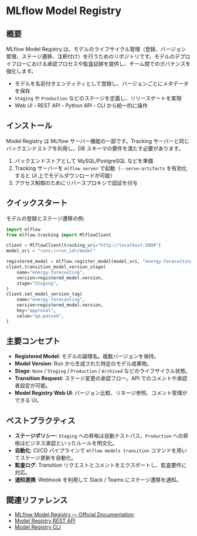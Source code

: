 # MLflow Model Registry

## 概要

MLflow Model Registry は、モデルのライフサイクル管理（登録、バージョン管理、ステージ遷移、注釈付け）を行うためのリポジトリです。モデルのデプロイフローにおける承認プロセスや監査証跡を提供し、チーム間でのガバナンスを強化します。

- モデルを名前付きエンティティとして登録し、バージョンごとにメタデータを保存
- `Staging` や `Production` などのステージを定義し、リリースゲートを実現
- Web UI・REST API・Python API・CLI から統一的に操作

## インストール

Model Registry は MLflow サーバー機能の一部です。Tracking サーバーと同じバックエンドストアを利用し、DB スキーマの要件を満たす必要があります。

1. バックエンドストアとして MySQL/PostgreSQL などを準備
2. Tracking サーバーを `mlflow server` で起動（`--serve-artifacts` を有効化すると UI 上でモデルダウンロードが可能）
3. アクセス制御のためにリバースプロキシで認証を付与

## クイックスタート

モデルの登録とステージ遷移の例:

```python
import mlflow
from mlflow.tracking import MlflowClient

client = MlflowClient(tracking_uri="http://localhost:5000")
model_uri = "runs:/<run_id>/model"

registered_model = mlflow.register_model(model_uri, "energy-forecasting")
client.transition_model_version_stage(
    name="energy-forecasting",
    version=registered_model.version,
    stage="Staging",
)
client.set_model_version_tag(
    name="energy-forecasting",
    version=registered_model.version,
    key="approval",
    value="qa-passed",
)
```

## 主要コンセプト

- **Registered Model**: モデルの論理名。複数バージョンを保持。
- **Model Version**: Run から生成された特定のモデル成果物。
- **Stage**: `None` / `Staging` / `Production` / `Archived` などのライフサイクル状態。
- **Transition Request**: ステージ変更の承認フロー。API でのコメントや承認者設定が可能。
- **Model Registry Web UI**: バージョン比較、リネージ参照、コメント管理ができる UI。

## ベストプラクティス

- **ステージポリシー**: `Staging` への昇格は自動テストパス、`Production` への昇格はビジネス承認といったルールを明文化。
- **自動化**: CI/CD パイプラインで `mlflow models transition` コマンドを用いてステージ更新を自動化。
- **監査ログ**: Transition リクエストとコメントをエクスポートし、監査要件に対応。
- **通知連携**: Webhook を利用して Slack / Teams にステージ遷移を通知。

## 関連リファレンス

- [MLflow Model Registry — Official Documentation](https://mlflow.org/docs/latest/model-registry.html)
- [Model Registry REST API](https://mlflow.org/docs/latest/rest-api.html#model-registry)
- [Model Registry CLI](https://mlflow.org/docs/latest/cli.html#mlflow-models)
